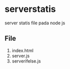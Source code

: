 # serverstatis
server statis file pada node js

## File
1. index.html
2. server.js
3. serverifelse.js
